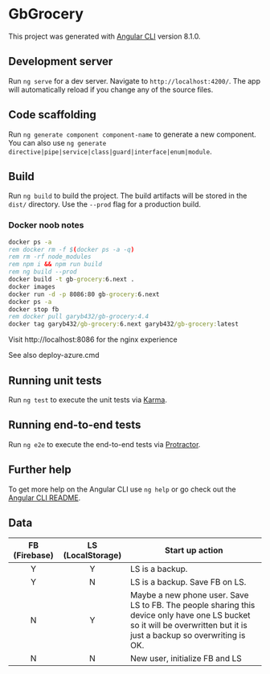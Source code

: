 # GbGrocery

This project was generated with [Angular CLI](https://github.com/angular/angular-cli) version 8.1.0.

## Development server

Run `ng serve` for a dev server. Navigate to `http://localhost:4200/`. The app will automatically reload if you change any of the source files.

## Code scaffolding

Run `ng generate component component-name` to generate a new component. You can also use `ng generate directive|pipe|service|class|guard|interface|enum|module`.

## Build

Run `ng build` to build the project. The build artifacts will be stored in the `dist/` directory. Use the `--prod` flag for a production build.

### Docker noob notes

```cmd
docker ps -a
rem docker rm -f $(docker ps -a -q)
rem rm -rf node_modules
rem npm i && npm run build
rem ng build --prod
docker build -t gb-grocery:6.next .
docker images
docker run -d -p 8086:80 gb-grocery:6.next
docker ps -a
docker stop fb
rem docker pull garyb432/gb-grocery:4.4
docker tag garyb432/gb-grocery:6.next garyb432/gb-grocery:latest
```

Visit http://localhost:8086 for the nginx experience

See also deploy-azure.cmd

## Running unit tests

Run `ng test` to execute the unit tests via [Karma](https://karma-runner.github.io).

## Running end-to-end tests

Run `ng e2e` to execute the end-to-end tests via [Protractor](http://www.protractortest.org/).

## Further help

To get more help on the Angular CLI use `ng help` or go check out the [Angular CLI README](https://github.com/angular/angular-cli/blob/master/README.md).

## Data

| FB (Firebase) | LS (LocalStorage) | Start up action |
|:--:|:--:|---------------------------------------------|
| Y | Y | LS is a backup. |
| Y | N | LS is a backup. Save FB on LS. |
| N | Y | Maybe a new phone user. Save LS to FB. The people sharing this device only have one LS bucket so it will be overwritten but it is just a backup so overwriting is OK. |
| N | N | New user, initialize FB and LS |
